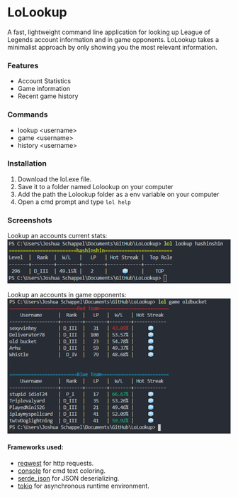 # LoLookup
A fast, lightweight command line application for looking up League of Legends account information and in game opponents.
LoLookup takes a minimalist approach by only showing you the most relevant information.


### Features
- Account Statistics
- Game information
- Recent game history

### Commands
- lookup &lt;username&gt;
- game &lt;username&gt;
- history &lt;username&gt;

### Installation
1) Download the lol.exe file.
2) Save it to a folder named Lolookup on your computer
3) Add the path the Lolookup folder as a env variable on your computer 
4) Open a cmd prompt and type ```lol help```

### Screenshots
Lookup an accounts current stats:<br/>
![lookup](images/lookup.PNG)


Lookup an accounts in game opponents:<br/>
![game](images/game.PNG)


#### Frameworks used:
- [reqwest](https://github.com/seanmonstar/reqwest) for http requests.
- [console](https://github.com/mitsuhiko/console) for cmd text coloring.
- [serde_json](https://github.com/serde-rs/json) for JSON deserializing.
- [tokio](https://github.com/tokio-rs/tokio) for asynchronous runtime environment.
